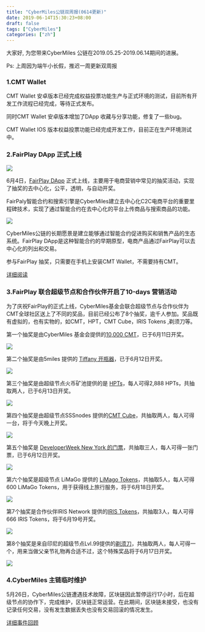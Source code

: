 ```yaml
---
title: "CyberMiles公链双周报(0614更新)"
date: 2019-06-14T15:30:23+08:00
draft: false
tags: ["CyberMiles"] 
categories: ["zh"] 
---
```


 
大家好, 为您带来CyberMiles 公链在2019.05.25-2019.06.14期间的进展。

Ps: 上周因为端午小长假，推迟一周更新双周报

### 1.CMT Wallet

CMT Wallet 安卓版本已经完成权益投票功能生产与正式环境的测试，目前所有开发工作流程已经完成，等待正式发布。

同时CMT Wallet 安卓版本增加了DApp 收藏与分享功能，修复了一些bug。

CMT Wallet IOS 版本权益投票功能已经完成开发工作，目前正在生产环境测试中。

### 2.FairPlay DApp 正式上线

![](/images/20190604-fairplay-05.jpeg)

6月4日，[FairPlay DApp](https://www.fairplaydapp.com/index.html) 正式上线，主要用于电商营销中常见的抽奖活动，实现了抽奖的去中心化，公平，透明，与自动开奖。

FairPaly智能合约和搜索引擎是CyberMiles建立去中心化C2C电商平台的重要里程碑技术，实现了通过智能合约在去中心化的平台上传商品与搜索商品的功能。

![](/images/20190614-biweeklyreport-01.jpg)

CyberMiles公链的长期愿景是建立能够通过智能合约促进购买和销售产品的生态系统。FairPlay DApp是这种智能合约的早期原型，电商产品通过FairPlay可以去中心化的列出和交易。

参与FairPlay 抽奖，只需要在手机上安装CMT Wallet，不需要持有CMT。

[详细阅读](https://blog.cybermiles.io/post/20190604-fairplay-zh/)

### 3.FairPlay 联合超级节点和合作伙伴开启了10-days 营销活动

为了庆祝FairPlay的正式上线，CyberMiles基金会联合超级节点与合作伙伴为CMT全球社区送上了不同的奖品，目前已经公布了8个抽奖，逾千人参加。奖品既有虚拟的，也有实物的，如CMT，HPT，CMT Cube，IRIS Tokens ,剃须刀等。

第一个抽奖是由CyberMiles 基金会提供的[10,000 CMT](https://www.fairplaydapp.com/v1/play.html?contract=0x474059cC019815dda16caB69b8c8Bf515E1D20B6)，已于6月11日开奖。

![](/images/20190605-giveaway1-01.png)

第二个抽奖是由5miles 提供的 [Tiffany 开瓶器](https://www.fairplaydapp.com/v1/play.html?contract=0x454024A14970c336109D0284a85BA253033A2D72)，已于6月12日开奖。

![](/images/20190606-giveaway2-01.png)

第三个抽奖是由超级节点火币矿池提供的是 [HPTs](https://www.fairplaydapp.com/v1/play.html?contract=0x0F9efabb1f26CE173774260D975C543C39b47179)，每人可得2,888 HPTs，共抽取两人，已于6月13日开奖。

![](/images/20190606-giveaway3-01.png)

第四个抽奖是由超级节点SSSnodes 提供的[CMT Cube](https://www.fairplaydapp.com/v1/play.html?contract=0xFa2d2DEa32B7827614e128DB01CcB32202189E2d)，共抽取两人，每人可得一台，将于今天晚上开奖。

![](/images/20190607-giveaway4-01.png)

第五个抽奖是 [DeveloperWeek New York 的门票](https://www.fairplaydapp.com/v1/play.html?contract=0xa9b472C62B168dB7EFEf0e0B1bcFB6b96aB239F8)，共抽取三人，每人可得一张门票，已于6月12日开奖。

![](/images/20190608-giveaway5-01.png)

第六个抽奖是超级节点 LiMaGo 提供的 [LiMago Tokens](https://www.fairplaydapp.com/v1/play.html?contract=0x16700a82EfA734237b84e4c4274d2AFB1bFB1b20)，共抽取5人，每人可得600 LiMaGo Tokens，用于获得线上旅行服务，将于6月18日开奖。

![](/images/20190609-giveaway6-01.png)

第7个抽奖是合作伙伴IRIS Network 提供的[IRIS Tokens](https://www.fairplaydapp.com/v1/play.html?contract=0xF55d0663BC677c0b338CF2476a8bcCd48DC30FF4)，共抽取3人，每人可得666 IRIS Tokens，将于6月19号开奖。

![](/images/20190610-giveaway7-01.png)

第8个抽奖是来自印尼的超级节点Lvl.99提供的[剃须刀](https://www.fairplaydapp.com/v1/play.html?contract=0xcc34EF82D46cD2Ce3530a4C3f1c9CB583b838e9e)，共抽取两人，每人可得一个，用来当做父亲节礼物再合适不过，这个特殊奖品将于6月17日开奖。

![](/images/20190611-giveaway8-01.png)

### 4.CyberMiles 主链临时维护

5月26日，CyberMiles公链遭遇技术故障，区块链因此暂停运行17小时，后在超级节点的协作下，完成维护，区块链正常运营。在此期间，区块链未接受，也没有记录任何交易，没有发生数据丢失也没有交易回滚的情况发生。

[详细事件回顾](https://blog.cybermiles.io/post/20190527-incident-postmortem-zh/)

